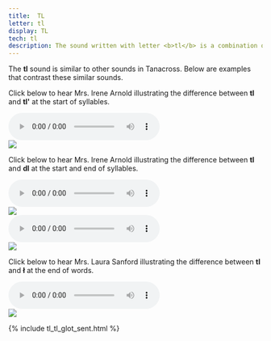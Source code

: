 ```yaml
---
title:  TL
letter: tl
display: TL
tech: tl
description: The sound written with letter <b>tl</b> is a combination of the letters <b>t</b> and barred-l. Though this sound does not occur in English, it is similar to the <b>tl</b> sound in a quick pronunciation of English 'a<b>tl</b>as'. Note that this sound is pronounced as <b>tł</b> but is spelled <b>tl</b> for easier writing.
---
```




The **tl** sound is similar to other sounds in Tanacross. Below are examples that contrast these similar sounds.

Click below to hear Mrs. Irene Arnold illustrating the difference between **tl** and **tl'** at the start of syllables.

<div class="audiobox">
<div class="audio">
<audio controls src="{{ site.baseurl }}/assets/audio/tl_tl_glot_cmp.mp3" type="audio/mpeg">Your browser does not support the audio element.</audio>
</div>
<div class="text">
<img src="{{ site.baseurl }}/assets/gif/tl_tl_glot_cmp.gif" border="0" />
</div>
</div>


Click below to hear Mrs. Irene Arnold illustrating the difference between **tl** and **dl** at the start and end of syllables.


<div class="audiobox">
<div class="audio">
<audio controls src="{{ site.baseurl }}/assets/audio/tl_dl_cmp.mp3" type="audio/mpeg">Your browser does not support the audio element.</audio>
</div>
<div class="text">
<img src="{{ site.baseurl }}/assets/gif/tl_dl_cmp.gif" border="0" />
</div>
</div>

<div class="audiobox">
<div class="audio">
<audio controls src="{{ site.baseurl }}/assets/audio/tl_dl_fnl_cmp.mp3" type="audio/mpeg">Your browser does not support the audio element.</audio>
</div>
<div class="text">
<img src="{{ site.baseurl }}/assets/gif/tl_dl_fnl_cmp.gif" border="0" />
</div>
</div>


Click below to hear Mrs. Laura Sanford illustrating the difference between **tl** and **ł** at the end of words.

<div class="audiobox">
<div class="audio">
<audio controls src="{{ site.baseurl }}/assets/audio/tl_L_fnl_cmp_ls.mp3" type="audio/mpeg">Your browser does not support the audio element.</audio>
</div>
<div class="text">
<img src="{{ site.baseurl }}/assets/gif/tl_L_fnl_cmp_ls.gif" border="0" />
</div>
</div>



{% include tl_tl_glot_sent.html %}									


						